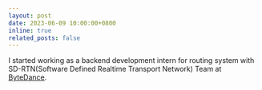 ```yaml
---
layout: post
date: 2023-06-09 10:00:00+0800
inline: true
related_posts: false
---
```


I started working as a backend development intern for routing system with SD-RTN(Software Defined Realtime Transport Network) Team at [ByteDance](https://www.bytedance.com/en).
